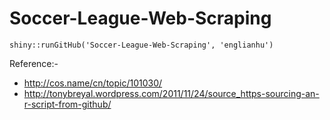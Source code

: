 Soccer-League-Web-Scraping
==========================

```{r}
shiny::runGitHub('Soccer-League-Web-Scraping', 'englianhu')
```

Reference:-

- http://cos.name/cn/topic/101030/
- http://tonybreyal.wordpress.com/2011/11/24/source_https-sourcing-an-r-script-from-github/

